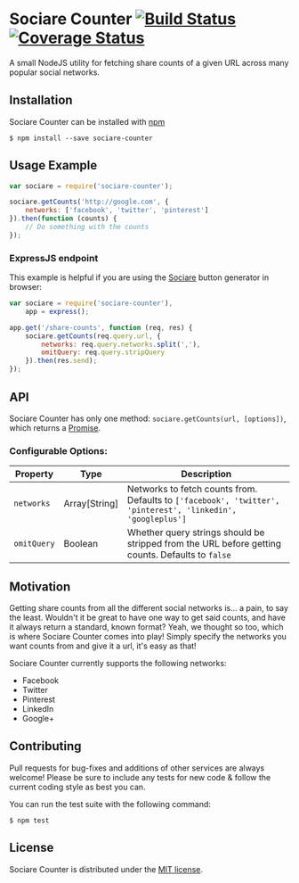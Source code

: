 # Sociare Counter [![Build Status](https://travis-ci.org/Globobeet/sociare-counter.svg?branch=master)](https://travis-ci.org/Globobeet/sociare-counter) [![Coverage Status](https://coveralls.io/repos/Globobeet/sociare-counter/badge.svg)](https://coveralls.io/r/Globobeet/sociare-counter)

A small NodeJS utility for fetching share counts of a given URL across many popular social networks.


## Installation

Sociare Counter can be installed with [npm](https://npmjs.org/package/sociare-counter)

```
$ npm install --save sociare-counter
```


## Usage Example

```javascript
var sociare = require('sociare-counter');

sociare.getCounts('http://google.com', {
	networks: ['facebook', 'twitter', 'pinterest']
}).then(function (counts) {
	// Do something with the counts
});
```

### ExpressJS endpoint

This example is helpful if you are using the [Sociare](https://npmjs.org/package/sociare) button generator in browser:

```javascript
var sociare = require('sociare-counter'),
	app = express();

app.get('/share-counts', function (req, res) {
	sociare.getCounts(req.query.url, {
		networks: req.query.networks.split(','),
		omitQuery: req.query.stripQuery
	}).then(res.send);
});
```


## API

Sociare Counter has only one method: `sociare.getCounts(url, [options])`, which returns a [Promise](https://developer.mozilla.org/en-US/docs/Web/JavaScript/Reference/Global_Objects/Promise).

### Configurable Options:

| Property | Type | Description |
| -------- | ---- | ----------- |
| `networks` | Array[String] | 	Networks to fetch counts from. Defaults to `['facebook', 'twitter', 'pinterest', 'linkedin', 'googleplus']` |
| `omitQuery` | Boolean | Whether query strings should be stripped from the URL before getting counts. Defaults to `false` |




## Motivation

Getting share counts from all the different social networks is... a pain, to say the least. Wouldn't it be great to have one way to get said counts, and have it always return a standard, known format? Yeah, we thought so too, which is where Sociare Counter comes into play! Simply specify the networks you want counts from and give it a url, it's easy as that! 

Sociare Counter currently supports the following networks:

* Facebook
* Twitter
* Pinterest
* LinkedIn
* Google+


## Contributing

Pull requests for bug-fixes and additions of other services are always welcome! Please be sure to include any tests for new code & follow the current coding style as best you can.

You can run the test suite with the following command:

```
$ npm test
```


## License

Sociare Counter is distributed under the [MIT license](https://github.com/Globobeet/sociare-counter/blob/master/license.txt).

